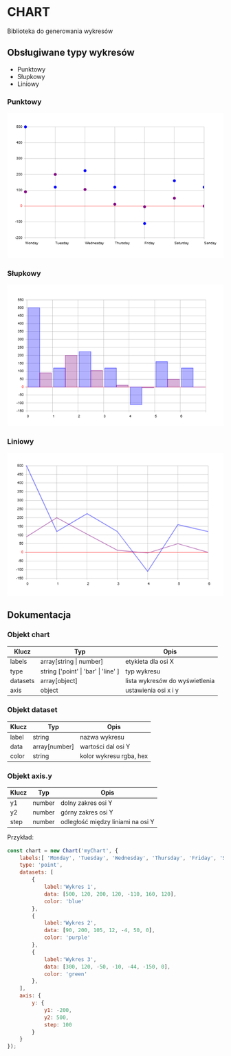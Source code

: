 # CHART 
Biblioteka do generowania wykresów

## Obsługiwane typy wykresów
* Punktowy
* Słupkowy
* Liniowy

### Punktowy
![alt wykres punktowy](./Doc/img/chart-point.png)

### Słupkowy
![alt wykres punktowy](./Doc/img/chart-bar.png)

### Liniowy
![alt wykres punktowy](./Doc/img/chart-line.png)


## Dokumentacja

### Objekt chart

| Klucz | Typ | Opis|
|--------------|--------------|--------------|
| labels  | array[string \| number] | etykieta dla osi X  |
| type  | string ['point' \| 'bar' \| 'line' ]  | typ wykresu  |
| datasets | array[object] | lista wykresów do wyświetlenia|
| axis | object | ustawienia osi x i y |

### Objekt dataset
| Klucz | Typ | Opis |
|------------|------------|------------|
| label | string | nazwa wykresu |
| data | array[number] | wartości dal osi Y |
| color | string | kolor wykresu rgba, hex |

### Objekt axis.y
| Klucz | Typ | Opis |
|------------|------------|------------|
| y1 | number | dolny zakres osi Y |
| y2 | number | górny zakres osi Y |
| step | number | odległość między liniami na osi Y|


Przykład: 
```javascript
const chart = new Chart('myChart', {
    labels:[ 'Monday', 'Tuesday', 'Wednesday', 'Thursday', 'Friday', 'Saturday', 'Sanday'],
    type: 'point',
    datasets: [
        {
            label:'Wykres 1',
            data: [500, 120, 200, 120, -110, 160, 120],
            color: 'blue'
        },
        {
            label:'Wykres 2',
            data: [90, 200, 105, 12, -4, 50, 0],
            color: 'purple'
        },
        {
            label:'Wykres 3',
            data: [300, 120, -50, -10, -44, -150, 0],
            color: 'green'
        },
    ],
    axis: {
        y: {
            y1: -200,
            y2: 500,
            step: 100
        }
    }
});
```